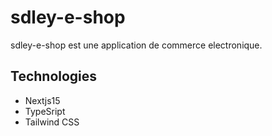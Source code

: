 # sdley-e-shop

sdley-e-shop est une application de commerce electronique.

## Technologies
- Nextjs15
- TypeSript
- Tailwind CSS


